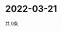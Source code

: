 # 2022-03-21
  共 0条

  <!-- BEGIN -->
  <!-- 最后更新时间Mon Mar 21 2022 10:06:21 GMT+0000 (Coordinated Universal Time) -->
  
  <!-- END -->
  
  